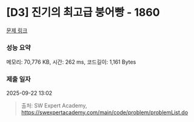 # [D3] 진기의 최고급 붕어빵 - 1860 

[문제 링크](https://swexpertacademy.com/main/code/problem/problemDetail.do?contestProbId=AV5LsaaqDzYDFAXc) 

### 성능 요약

메모리: 70,776 KB, 시간: 262 ms, 코드길이: 1,161 Bytes

### 제출 일자

2025-09-22 13:02



> 출처: SW Expert Academy, https://swexpertacademy.com/main/code/problem/problemList.do